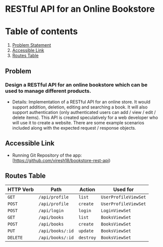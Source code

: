 <p align="center">
 <h1>RESTful API for an Online Bookstore </h1>
 <p>


# Table of contents
1. [Problem Statement](#problem)
2. [Accessible Link](#accessible)
3. [Routes Table](#route)

## Problem <a name="problem"></a>
### Design a RESTful API for an online bookstore which can be used to manage different products.

* Details: Implementation of a RESTful API for an online store. It would support addition, deletion, editing and searching a book. It will also support authentication (only authenticated users can add / view / edit / delete items). This API is created speculatively for a web developer who will use it to create a website. There are some example scenarios included along with the expected request / response objects.

## Accessible Link <a name="accessible"></a>
* Running Git Repository of the app: [https://github.com/viresh18/bookstore-rest-api)

## Routes Table <a name="route"></a>
HTTP Verb | Path | Action | Used for
--- | --- | --- | ---
`GET` | `/api/profile` | `list` | `UserProfileViewSet`
`POST` | `/api/profile` | `create` | `UserProfileViewSet`
`POST` | `/api/login` | `login` | `LoginViewSet`
`GET` | `/api/books` | `list` | `BooksViewSet`
`POST` | `/api/books` | `create` | `BooksViewSet`
`PUT` | `/api/books/:id` | `update` | `BooksViewSet`
`DELETE` | `/api/books/:id` | `destroy` | `BooksViewSet`
